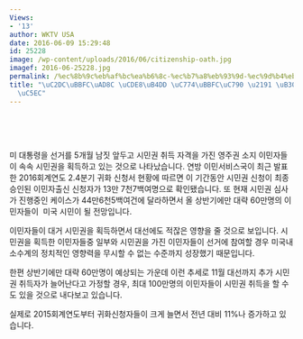 ```yaml
---
Views:
- '13'
author: WKTV USA
date: 2016-06-09 15:29:48
id: 25228
image: /wp-content/uploads/2016/06/citizenship-oath.jpg
imagef: 2016-06-25228.jpg
permalink: /%ec%8b%9c%eb%af%bc%ea%b6%8c-%ec%b7%a8%eb%93%9d-%ec%9d%b4%eb%af%bc%ec%9e%90-%e2%86%91-%eb%8c%80%ec%84%a0-%ec%b0%b8%ec%97%ac/
title: "\uC2DC\uBBFC\uAD8C \uCDE8\uB4DD \uC774\uBBFC\uC790 \u2191 \uB300\uC120 \uCC38\
  \uC5EC"
---
```


&nbsp;

&nbsp;

미 대통령을 선거를 5개월 남짓 앞두고 시민권 취득 자격을 가진 영주권 소지 이민자들이 속속 시민권을 획득하고 있는 것으로 나타났습니다. 연방 이민서비스국이 최근 발표한 2016회계연도 2.4분기 귀화 신청서 현황에 따르면 이 기간동안 시민권 신청이 최종 승인된 이민자출신 신청자가 13만 7천7백여명으로 확인됐습니다. 또 현재 시민권 심사가 진행중인 케이스가 44만6천5백여건에 달라하면서 올 상반기에만 대략 60만명의 이민자들이  미국 시민이 될 전망입니다.

이민자들이 대거 시민권을 획득하면서 대선에도 적잖은 영향을 줄 것으로 보입니다. 시민권을 획득한 이민자들중 일부와 시민권을 가진 이민자들이 선거에 참여할 경우 미국내 소수계의 정치적인 영향력을 무시할 수 없는 수준까지 성장했기 때문입니다.

한편 상반기에만 대략 60만명이 예상되는 가운데 이런 추세로 11월 대선까지 추가 시민권 취득자가 늘어난다고 가정할 경우, 최대 100만명의 이민자들이 시민권 취득을 할 수도 있을 것으로 내다보고 있습니다.

실제로 2015회계연도부터 귀화신청자들이 크게 늘면서 전년 대비 11%나 증가하고 있습니다.